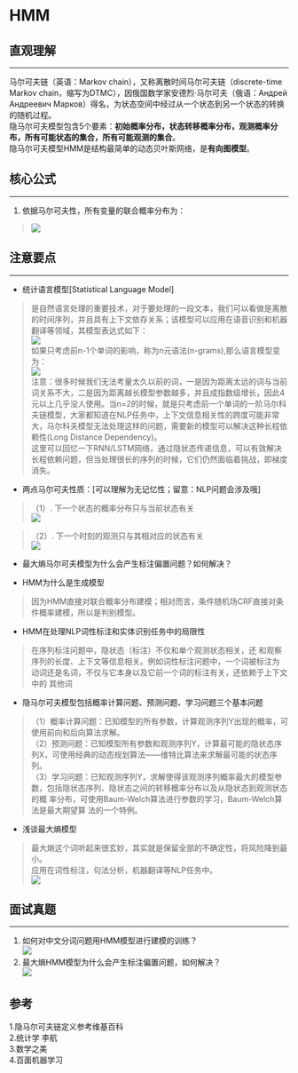 <!--
 * @Description: 
 * @Version: 1.0
 * @Autor: xihuishaw
 * @Date: 2022-07-22 11:13:24
 * @LastEditors: xihuishaw
 * @LastEditTime: 2022-08-22 13:13:03
-->
# HMM #

## 直观理解 ##

------------------------------------------------------------
马尔可夫链（英语：Markov chain），又称离散时间马尔可夫链（discrete-time Markov chain，缩写为DTMC），因俄国数学家安德烈·马尔可夫（俄语：Андрей Андреевич Марков）得名，为状态空间中经过从一个状态到另一个状态的转换的随机过程。  
隐马尔可夫模型包含5个要素：**初始概率分布，状态转移概率分布，观测概率分布，所有可能状态的集合，所有可能观测的集合**。  
隐马尔可夫模型HMM是结构最简单的动态贝叶斯网络，是**有向图模型**。  

## 核心公式 ##

----------
1. 依据马尔可夫性，所有变量的联合概率分布为：  
> ![](https://m.qpic.cn/psb?/V11thrEZ18EV2M/y3zg1TDuIJGhEoCSULdtzszvuKIYGR91GX0V9e6t8mY!/b/dL8AAAAAAAAA&bo=zQE4AAAAAAARB8Q!&rf=viewer_4)  


## 注意要点 ##

----------


- 统计语言模型[Statistical Language Model]
> 是自然语言处理的重要技术，对于要处理的一段文本，我们可以看做是离散的时间序列，并且具有上下文依存关系；该模型可以应用在语音识别和机器翻译等领域，其模型表达式如下：  
> ![](http://m.qpic.cn/psb?/V11thrEZ18EV2M/VCYlXkt5CTD8qCeTNEGGbOzbC0P1ulagomRNpGJVoh8!/b/dLgAAAAAAAAA&bo=lgFMAAAAAAARF*s!&rf=viewer_4)  
> 如果只考虑前n-1个单词的影响，称为n元语法(n-grams),那么语言模型变为：  
> ![](https://m.qpic.cn/psb?/V11thrEZ18EV2M/ruqcInmRICKbhoBQyRGXCVAVhHHU9GoUd7I0PE4uI5U!/b/dDUBAAAAAAAA&bo=0AFHAAAAAAARB6Y!&rf=viewer_4)  
> 注意：很多时候我们无法考量太久以前的词，一是因为距离太远的词与当前词关系不大，二是因为距离越长模型参数越多，并且成指数级增长，因此4元以上几乎没人使用。当n=2的时候，就是只考虑前一个单词的一阶马尔科夫链模型，大家都知道在NLP任务中，上下文信息相关性的跨度可能非常大，马尔科夫模型无法处理这样的问题，需要新的模型可以解决这种长程依赖性(Long Distance Dependency)。  
> 这里可以回忆一下RNN/LSTM网络，通过隐状态传递信息，可以有效解决长程依赖问题，但当处理很长的序列的时候，它们仍然面临着挑战，即梯度消失。
  


- 两点马尔可夫性质：[可以理解为无记忆性；留意：NLP问题会涉及哦]  
	

> （1）. 下一个状态的概率分布只与当前状态有关  
			![](https://m.qpic.cn/psb?/V11thrEZ18EV2M/VlLQJYru9cCYXpDnysn3kTOfnC*iVWjZazU*srv20nw!/b/dDYBAAAAAAAA&bo=BAIyAAAAAAARBwQ!&rf=viewer_4)  
	

> （2）. 下一个时刻的观测只与其相对应的状态有关  
			![](http://m.qpic.cn/psb?/V11thrEZ18EV2M/pHu31gXWQnnUuPqUPF.OGld*1N5VtsQ9YAhwVwegRBI!/b/dAYBAAAAAAAA&bo=CgIvAAAAAAARFwc!&rf=viewer_4)  



- 最大熵马尔可夫模型为什么会产生标注偏置问题？如何解决？
  


- HMM为什么是生成模型
> 因为HMM直接对联合概率分布建模；相对而言，条件随机场CRF直接对条件概率建模，所以是判别模型。  



- HMM在处理NLP词性标注和实体识别任务中的局限性
> 在序列标注问题中，隐状态（标注）不仅和单个观测状态相关，还 和观察序列的长度、上下文等信息相关。例如词性标注问题中，一个词被标注为 动词还是名词，不仅与它本身以及它前一个词的标注有关，还依赖于上下文中的 其他词  
>  



- 隐马尔可夫模型包括概率计算问题、预测问题、学习问题三个基本问题	  
> （1）概率计算问题：已知模型的所有参数，计算观测序列Y出现的概率，可 使用前向和后向算法求解。  
> （2）预测问题：已知模型所有参数和观测序列Y，计算最可能的隐状态序 列X，可使用经典的动态规划算法——维特比算法来求解最可能的状态序列。   
> （3）学习问题：已知观测序列Y，求解使得该观测序列概率最大的模型参 数，包括隐状态序列、隐状态之间的转移概率分布以及从隐状态到观测状态的概 率分布，可使用Baum-Welch算法进行参数的学习，Baum-Welch算法是最大期望算 法的一个特例。



- 浅谈最大熵模型
>最大熵这个词听起来很玄妙，其实就是保留全部的不确定性，将风险降到最小。  
>应用在词性标注，句法分析，机器翻译等NLP任务中。  
>![](https://m.qpic.cn/psb?/V11thrEZ18EV2M/b7zb1D1Obg8wK8WVUacEg*PGY1f5voNT.CQpcGwNTjQ!/b/dFMBAAAAAAAA&bo=tgFVAgAAAAADB8I!&rf=viewer_4)  
>



## 面试真题 ##

----------
1. 如何对中文分词问题用HMM模型进行建模的训练？  
![](https://m.qpic.cn/psb?/V11thrEZ18EV2M/qrxf7RmpPpOope..bx*jIfLkDAarZNo2vV*eUKu1238!/b/dDQBAAAAAAAA&bo=OQIRAwAAAAADBws!&rf=viewer_4)  
2. 最大熵HMM模型为什么会产生标注偏置问题，如何解决？  
![](https://m.qpic.cn/psb?/V11thrEZ18EV2M/xW2pgRjkJbr9ERjCFYtgDV7m0yu5mCJKQiP56pLUFS8!/b/dMQAAAAAAAAA&bo=5QHWBgAAAAADBxY!&rf=viewer_4)  



## 参考 ##
1.隐马尔可夫链定义参考维基百科  
2.统计学 李航  
3.数学之美  
4.百面机器学习  
